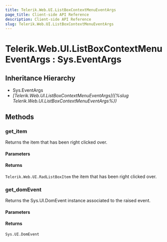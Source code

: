 ```yaml
---
title: Telerik.Web.UI.ListBoxContextMenuEventArgs
page_title: Client-side API Reference
description: Client-side API Reference
slug: Telerik.Web.UI.ListBoxContextMenuEventArgs
---
```


# Telerik.Web.UI.ListBoxContextMenuEventArgs : Sys.EventArgs 

## Inheritance Hierarchy

* Sys.EventArgs
* *[Telerik.Web.UI.ListBoxContextMenuEventArgs]({%slug Telerik.Web.UI.ListBoxContextMenuEventArgs%})*

## Methods

###  get_item

Returns the item that has been right clicked over. 

#### Parameters

#### Returns

`Telerik.Web.UI.RadListBoxItem` the item that has been right clicked over. 


###  get_domEvent

Returns the Sys.UI.DomEvent instance associated to the raised event.

#### Parameters

#### Returns

`Sys.UI.DomEvent` 

